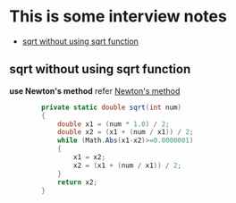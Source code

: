 # This is some interview notes

* [sqrt without using sqrt function](#sqrt-without-using-sqrt-function)

## sqrt without using sqrt function
**use Newton's method**
refer [Newton's method](https://en.wikipedia.org/wiki/Newton%27s_method)
```csharp
        private static double sqrt(int num)
        {
            double x1 = (num * 1.0) / 2;
            double x2 = (x1 + (num / x1)) / 2;
            while (Math.Abs(x1-x2)>=0.0000001)
            {
                x1 = x2;
                x2 = (x1 + (num / x1)) / 2;
            }
            return x2;
        }
```
